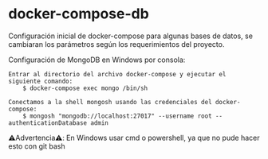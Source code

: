 # docker-compose-db
Configuración inicial de docker-compose para algunas bases de datos, se cambiaran los parámetros según los requerimientos del proyecto.

  Configuración de MongoDB en Windows por consola:
  
    Entrar al directorio del archivo docker-compose y ejecutar el siguiente comando: 
        $ docker-compose exec mongo /bin/sh   

    Conectamos a la shell mongosh usando las credenciales del docker-compose:
        $ mongosh "mongodb://localhost:27017" --username root --authenticationDatabase admin

  ⚠️Advertencia⚠️: En Windows usar cmd o powershell, ya que no pude hacer esto con git bash
